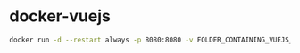 # docker-vuejs


```bash
docker run -d --restart always -p 8080:8080 -v FOLDER_CONTAINING_VUEJS_FILES:/vuejs/src docker-vuejs:latest
```